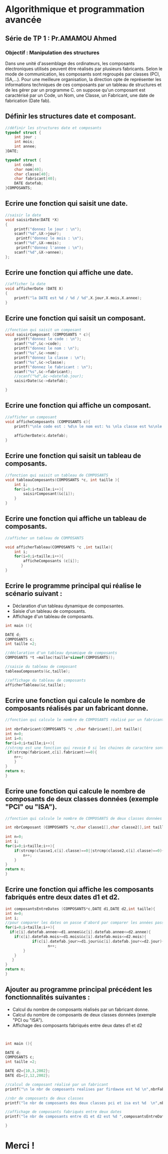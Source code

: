 # Algorithmique et programmation avancée 
## Série de TP 1  :  Pr.AMAMOU Ahmed
### Objectif : Manipulation des structures

Dans une unité d'assemblage des ordinateurs, les composants électroniques utilisés peuvent être réalisés par plusieurs fabricants. Selon le mode de communication, les composants sont regroupés par classes (PCI, ISA,...). Pour une meilleure organisation, la direction opte de représenter les informations techniques de ces composants par un tableau de structures et de les gérer par un programme C. on suppose qu'un composant est caractérisé par un Code, un Nom, une Classe, un Fabricant, une date de fabrication (Date fab).

##  Définir les structures date et composant.

```c
//définir les structures date et composants 
typedef struct {
    int jour ;
    int mois;
    int annee;
}DATE;

typedef struct {
    int code;
    char nom[40];
    char classe[40];
    char fabricant[40];
    DATE datefab;
}COMPOSANTS;
```

## Ecrire une fonction qui saisit une date.
```c
//saisir la date
void saisirDate(DATE *X)
{
    printf("donnez le jour : \n");
    scanf("%d",&X->jour);
     printf("donnez le mois : \n");
    scanf("%d",&X->mois);
     printf("donnez l'annee : \n");
    scanf("%d",&X->annee);
};
```

##  Ecrire une fonction qui affiche une date.
```c
//afficher la date
void afficherDate (DATE X)
{
    printf("la DATE est %d / %d / %d",X.jour,X.mois,X.annee);
} 
```
## Ecrire une fonction qui saisit un composant.
```c
//fonction qui saisit un composant 
void saisirComposant (COMPOSANTS * c){
    printf("donnez le code : \n");
    scanf("%d",&c->code);
    printf("donnez le nom : \n");
    scanf("%s",&c->nom);
    printf("donnez la classe : \n");
    scanf("%s",&c->classe);
    printf("donnez le fabricant : \n");
    scanf("%s",&c->fabricant);
    //scanf("%d",&c->datefab.jour);
    saisirDate(&c->datefab);

}
```
## Ecrire une fonction qui affiche un composant.
```c
//afficher un composant
void afficheComposants (COMPOSANTS c){
    printf("\nle code est : %d\n le nom est: %s \nla classe est %s\nle fabricant est %s\n",c.code,c.nom,c.classe,c.fabricant);
  
    afficherDate(c.datefab);   
}
```
## Ecrire une fonction qui saisit un tableau de composants.
```c
//fonction qui saisit un tableau de COMPOSANTS
void tableauComposants(COMPOSANTS *c, int taille ){
    int i;
    for(i=0;i<taille;i++){
        saisirComposant(&c[i]);
    }
}
```
## Ecrire une fonction qui affiche un tableau de composants.
```c
//afficher un tableau de COMPOSANTS 

void afficherTableau(COMPOSANTS *c ,int taille){
   	int i;
   	for(i=0;i<taille;i++){
   		afficheComposants (c[i]);
	   }
}
```
## Ecrire le programme principal qui réalise le scénario suivant :
 -  Déclaration d'un tableau dynamique de composantes.
  - Saisie d'un tableau de composants. 
  -  Affichage d'un tableau de composants.
```c
int main (){

DATE d;
COMPOSANTS c;
int taille =2;

//déclaration d'un tableau dynamique de composants 
COMPOSANTS *t =malloc(taille*sizeof(COMPOSANTS));

//saisie du tableau de composant
tableauComposants(&c,taille);

//affichage du tableau de composants
afficherTableau(&c,taille);
```
## Ecrire une fonction qui calcule le nombre de composants réalisés par un fabricant donne.
```c
//fonction qui calcule le nombre de COMPOSANTS réalisé par un fabricant
   
int nbrFabricant(COMPOSANTS *c ,char fabricant[],int taille){
int n=0;	
int i=0;
for(i=0;i<taille;i++){
//strcmp est une fonction qui revoie 0 si les chaines de caractère sont les memes 
 if(strcmp(fabricant,c[i].fabricant)==0){
	n++;
	}
}
return n;	
}

```
## Ecrire une fonction qui calcule le nombre de composants de deux classes données (exemple "PCI" ou "ISA").
```c
//fonction qui calcule le nombre de COMPOSANTS de deux classes données

int nbrComposant (COMPOSANTS *c,char classe1[],char classe2[],int taille){
	 
int n=0;
int i;
for(i=0;i<taille;i++){
	if(strcmp(classe1,c[i].classe)==0||strcmp(classe2,c[i].classe)==0){
		n++;
	}
}
return n;	
}
```
## Ecrire une fonction qui affiche les composants fabriqués entre deux dates d1 et d2.
```c
int composantsEntreDates (COMPOSANTS*c,DATE d1,DATE d2,int taille){
int n=0;
int i;
//pour comparer les dates on passe d'abord par comparer les années passant par les mois puis les jours 
for(i=0;i<taille;i++){
  if(c[i].datefab.annee>=d1.annee&&c[i].datefab.annee<=d2.annee){
	if(c[i].datefab.mois>=d1.mois&&c[i].datefab.mois<=d2.mois){
	        if(c[i].datefab.jour>=d1.jour&&c[i].datefab.jour<=d2.jour){
	               n++;
		}
	}
   }
}
return n;
}
```
## Ajouter au programme principal précédent les fonctionnalités suivantes :

- Calcul du nombre de composants réalisés par un fabricant donne. 
-  Calcul du nombre de composants de deux classes données (exemple "PCI ou "ISA"). 
-  Affichage des composants fabriqués entre deux dates d1 et d2
```c

	
int main (){

DATE d;
COMPOSANTS c;
int taille =2;

DATE d2={10,3,2002};
DATE d1={2,12,2002};

//calcul de composant réalisé par un fabricant
printf("\n le nbr de composants realises par firdawse est %d \n",nbrFabricant(&c ,"firdawse",taille));

//nbr de composants de deux classes
printf("le nbr de composants des deux classes pci et isa est %d  \n",nbrComposant (&c,"pci","isa",taille));

//affichage de composants fabriqués entre deux dates
printf("le nbr de composants entre d1 et d2 est %d ",composantsEntreDates (&c,d1,d2,taille));

}  
```

# Merci !
